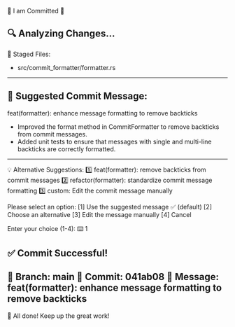 🚀 I am Committed 🚀

🔍 Analyzing Changes...
-----------------------------------------
📂 Staged Files:
   - src/commit_formatter/formatter.rs
-----------------------------------------

📝 Suggested Commit Message:
---------------------------------------------------
feat(formatter): enhance message formatting to remove backticks

- Improved the format method in CommitFormatter to remove backticks from commit messages.
- Added unit tests to ensure that messages with single and multi-line backticks are correctly formatted.
---------------------------------------------------

💡 Alternative Suggestions:
1️⃣ feat(formatter): remove backticks from commit messages
2️⃣ refactor(formatter): standardize commit message formatting
3️⃣ custom: Edit the commit message manually

Please select an option:
[1] Use the suggested message ✅ (default)
[2] Choose an alternative
[3] Edit the message manually
[4] Cancel

Enter your choice (1-4): ⌨️ 1

✅ Commit Successful!
-----------------------------------------
🔹 Branch: main
🔹 Commit: 041ab08
🔹 Message: feat(formatter): enhance message formatting to remove backticks
-----------------------------------------
🎉 All done! Keep up the great work!
